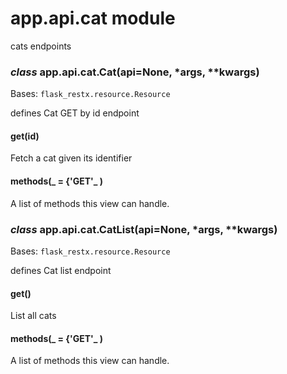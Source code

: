 # app.api.cat module

cats endpoints


### _class_ app.api.cat.Cat(api=None, \*args, \*\*kwargs)
Bases: `flask_restx.resource.Resource`

defines Cat GET by id endpoint


#### get(id)
Fetch a cat given its identifier


#### methods(_ = {'GET'_ )
A list of methods this view can handle.


### _class_ app.api.cat.CatList(api=None, \*args, \*\*kwargs)
Bases: `flask_restx.resource.Resource`

defines Cat list endpoint


#### get()
List all cats


#### methods(_ = {'GET'_ )
A list of methods this view can handle.
